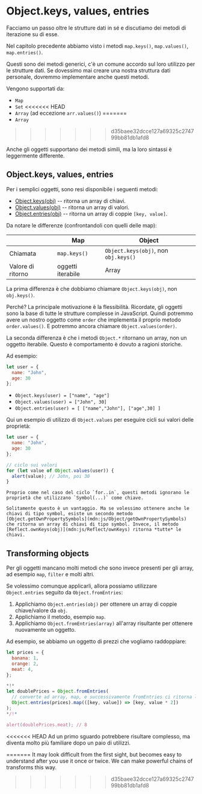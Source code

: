 
# Object.keys, values, entries

Facciamo un passo oltre le strutture dati in sé e discutiamo dei metodi di iterazione su di esse. 

Nel capitolo precedente abbiamo visto i metodi `map.keys()`, `map.values()`, `map.entries()`.

Questi sono dei metodi generici, c'è un comune accordo sul loro utilizzo per le strutture dati. Se dovessimo mai creare una nostra struttura dati personale, dovremmo implementare anche questi metodi. 

Vengono supportati da:

- `Map`
- `Set`
<<<<<<< HEAD
- `Array` (ad eccezione `arr.values()`)
=======
- `Array`
>>>>>>> d35baee32dcce127a69325c274799bb81db1afd8

Anche gli oggetti supportano dei metodi simili, ma la loro sintassi è leggermente differente.

## Object.keys, values, entries

Per i semplici oggetti, sono resi disponibile i seguenti metodi:

- [Object.keys(obj)](mdn:js/Object/keys) -- ritorna un array di chiavi.
- [Object.values(obj)](mdn:js/Object/values) -- ritorna un array di valori.
- [Object.entries(obj)](mdn:js/Object/entries) -- ritorna un array di coppie `[key, value]`.

Da notare le differenze (confrontandoli con quelli delle map):

|             | Map              | Object       |
|-------------|------------------|--------------|
| Chiamata | `map.keys()`  | `Object.keys(obj)`, non `obj.keys()` |
| Valore di ritorno     | oggetti iterabile    | Array                     |

La prima differenza è che dobbiamo chiamare `Object.keys(obj)`, non `obj.keys()`.

Perché? La principale motivazione è la flessibilità. Ricordate, gli oggetti sono la base di tutte le strutture complesse in JavaScript. Quindi potremmo avere un nostro oggetto come `order` che implementa il proprio metodo `order.values()`. E potremmo ancora chiamare `Object.values(order)`.

La seconda differenza è che i metodi `Object.*` ritornano un array, non un oggetto iterabile. Questo è comportamento è dovuto a ragioni storiche.

Ad esempio:

```js
let user = {
  name: "John",
  age: 30
};
```

- `Object.keys(user) = ["name", "age"]`
- `Object.values(user) = ["John", 30]`
- `Object.entries(user) = [ ["name","John"], ["age",30] ]`

Qui un esempio di utilizzo di `Object.values` per eseguire cicli sui valori delle proprietà:

```js run
let user = {
  name: "John",
  age: 30
};

// ciclo sui valori
for (let value of Object.values(user)) {
  alert(value); // John, poi 30
}
```

```warn header="Object.keys/values/entries ingorano le proprietà di tipo symbol"
Proprio come nel caso del ciclo `for..in`, questi metodi ignorano le proprietà che utilizzano `Symbol(...)` come chiave.

Solitamente questo è un vantaggio. Ma se volessimo ottenere anche le chiavi di tipo symbol, esiste un secondo metodo [Object.getOwnPropertySymbols](mdn:js/Object/getOwnPropertySymbols)  che ritorna un array di chiavi di tipo symbol. Invece, il metodo [Reflect.ownKeys(obj)](mdn:js/Reflect/ownKeys) ritorna *tutte* le chiavi.
```


## Transforming objects

Per gli oggetti mancano molti metodi che sono invece presenti per gli array, ad esempio `map`, `filter` e molti altri.

Se volessimo comunque applicarli, allora possiamo utilizzare `Object.entries` seguito da `Object.fromEntries`:

1. Applichiamo `Object.entries(obj)` per ottenere un array di coppie chiave/valore da `obj`.
2. Applichiamo il metodo, esempio `map`.
3. Applichiamo `Object.fromEntries(array)` all'array risultante per ottenere nuovamente un oggetto.

Ad esempio, se abbiamo un oggetto di prezzi che vogliamo raddoppiare:

```js run
let prices = {
  banana: 1,
  orange: 2,
  meat: 4,
};

*!*
let doublePrices = Object.fromEntries(
  // converte ad array, map, e successivamente fromEntries ci ritorna l'oggetto
  Object.entries(prices).map(([key, value]) => [key, value * 2])
);
*/!*

alert(doublePrices.meat); // 8
```   

<<<<<<< HEAD
Ad un primo sguardo potrebbere risultare complesso, ma diventa molto più familiare dopo un paio di utilizzi.

=======
It may look difficult from the first sight, but becomes easy to understand after you use it once or twice. We can make powerful chains of transforms this way. 
>>>>>>> d35baee32dcce127a69325c274799bb81db1afd8
